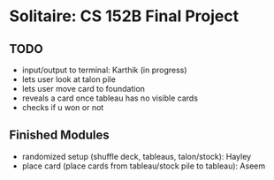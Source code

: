 # Solitaire: CS 152B Final Project

## TODO
- input/output to terminal: Karthik (in progress)
- lets user look at talon pile 
- lets user move card to foundation 
- reveals a card once tableau has no visible cards 
- checks if u won or not 

## Finished Modules
- randomized setup (shuffle deck, tableaus, talon/stock): Hayley
- place card (place cards from tableau/stock pile to tableau): Aseem